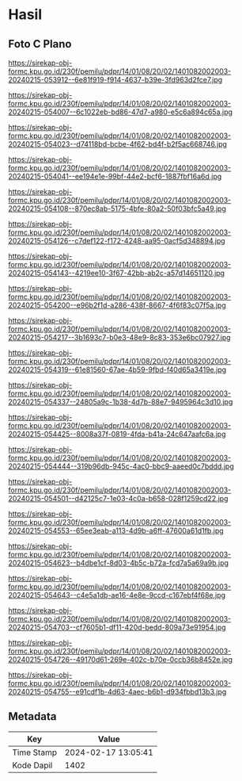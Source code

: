 # Hasil

## Foto C Plano

https://sirekap-obj-formc.kpu.go.id/230f/pemilu/pdpr/14/01/08/20/02/1401082002003-20240215-053912--6e81f919-f914-4637-b39e-3fd963d2fce7.jpg

https://sirekap-obj-formc.kpu.go.id/230f/pemilu/pdpr/14/01/08/20/02/1401082002003-20240215-054007--6c1022eb-bd86-47d7-a980-e5c6a894c65a.jpg

https://sirekap-obj-formc.kpu.go.id/230f/pemilu/pdpr/14/01/08/20/02/1401082002003-20240215-054023--d74118bd-bcbe-4f62-bd4f-b2f5ac668746.jpg

https://sirekap-obj-formc.kpu.go.id/230f/pemilu/pdpr/14/01/08/20/02/1401082002003-20240215-054041--ee194e1e-99bf-44e2-bcf6-1887fbf16a6d.jpg

https://sirekap-obj-formc.kpu.go.id/230f/pemilu/pdpr/14/01/08/20/02/1401082002003-20240215-054108--870ec8ab-5175-4bfe-80a2-50f03bfc5a49.jpg

https://sirekap-obj-formc.kpu.go.id/230f/pemilu/pdpr/14/01/08/20/02/1401082002003-20240215-054126--c7def122-f172-4248-aa95-0acf5d348894.jpg

https://sirekap-obj-formc.kpu.go.id/230f/pemilu/pdpr/14/01/08/20/02/1401082002003-20240215-054143--4219ee10-3f67-42bb-ab2c-a57d14651120.jpg

https://sirekap-obj-formc.kpu.go.id/230f/pemilu/pdpr/14/01/08/20/02/1401082002003-20240215-054200--e96b2f1d-a286-438f-8667-4f6f83c07f5a.jpg

https://sirekap-obj-formc.kpu.go.id/230f/pemilu/pdpr/14/01/08/20/02/1401082002003-20240215-054217--3b1693c7-b0e3-48e9-8c83-353e6bc07927.jpg

https://sirekap-obj-formc.kpu.go.id/230f/pemilu/pdpr/14/01/08/20/02/1401082002003-20240215-054319--61e81560-67ae-4b59-9fbd-f40d65a3419e.jpg

https://sirekap-obj-formc.kpu.go.id/230f/pemilu/pdpr/14/01/08/20/02/1401082002003-20240215-054337--24805a9c-1b38-4d7b-88e7-9495964c3d10.jpg

https://sirekap-obj-formc.kpu.go.id/230f/pemilu/pdpr/14/01/08/20/02/1401082002003-20240215-054425--8008a37f-0819-4fda-b41a-24c647aafc6a.jpg

https://sirekap-obj-formc.kpu.go.id/230f/pemilu/pdpr/14/01/08/20/02/1401082002003-20240215-054444--319b96db-945c-4ac0-bbc9-aaeed0c7bddd.jpg

https://sirekap-obj-formc.kpu.go.id/230f/pemilu/pdpr/14/01/08/20/02/1401082002003-20240215-054501--d42125c7-1e03-4c0a-b658-028f1259cd22.jpg

https://sirekap-obj-formc.kpu.go.id/230f/pemilu/pdpr/14/01/08/20/02/1401082002003-20240215-054553--65ee3eab-a113-4d9b-a6ff-47600a61d1fb.jpg

https://sirekap-obj-formc.kpu.go.id/230f/pemilu/pdpr/14/01/08/20/02/1401082002003-20240215-054623--b4dbe1cf-8d03-4b5c-b72a-fcd7a5a69a9b.jpg

https://sirekap-obj-formc.kpu.go.id/230f/pemilu/pdpr/14/01/08/20/02/1401082002003-20240215-054643--c4e5a1db-ae16-4e8e-9ccd-c167ebf4f68e.jpg

https://sirekap-obj-formc.kpu.go.id/230f/pemilu/pdpr/14/01/08/20/02/1401082002003-20240215-054703--cf7605b1-df11-420d-bedd-809a73e91954.jpg

https://sirekap-obj-formc.kpu.go.id/230f/pemilu/pdpr/14/01/08/20/02/1401082002003-20240215-054726--49170d61-269e-402c-b70e-0ccb36b8452e.jpg

https://sirekap-obj-formc.kpu.go.id/230f/pemilu/pdpr/14/01/08/20/02/1401082002003-20240215-054755--e91cdf1b-4d63-4aec-b6b1-d934fbbd13b3.jpg


## Metadata

| Key        | Value               |
| ---------- | ------------------- |
| Time Stamp | 2024-02-17 13:05:41 |
| Kode Dapil | 1402                |



